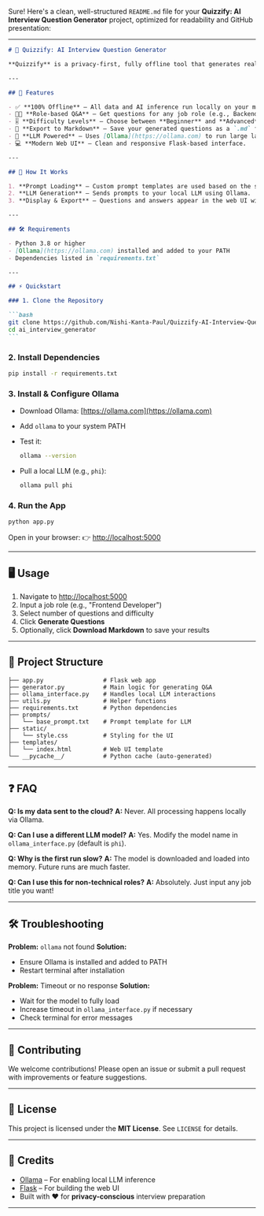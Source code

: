 Sure! Here's a clean, well-structured `README.md` file for your **Quizzify: AI Interview Question Generator** project, optimized for readability and GitHub presentation:

---

````markdown
# 🧠 Quizzify: AI Interview Question Generator

**Quizzify** is a privacy-first, fully offline tool that generates realistic technical interview questions and answers using **local AI models**. Whether you're preparing for a **Software Engineer** or **Data Scientist** role, Quizzify tailors questions to your job role and difficulty level—all without sending your data to the cloud.

---

## 🌟 Features

- ✅ **100% Offline** – All data and AI inference run locally on your machine.
- 👩‍💻 **Role-based Q&A** – Get questions for any job role (e.g., Backend Developer, AI Engineer).
- 🎚️ **Difficulty Levels** – Choose between **Beginner** and **Advanced** modes.
- 📝 **Export to Markdown** – Save your generated questions as a `.md` file.
- 🤖 **LLM Powered** – Uses [Ollama](https://ollama.com) to run large language models locally.
- 💻 **Modern Web UI** – Clean and responsive Flask-based interface.

---

## 🧐 How It Works

1. **Prompt Loading** – Custom prompt templates are used based on the selected job role and difficulty.
2. **LLM Generation** – Sends prompts to your local LLM using Ollama.
3. **Display & Export** – Questions and answers appear in the web UI with an option to export.

---

## 🛠️ Requirements

- Python 3.8 or higher
- [Ollama](https://ollama.com) installed and added to your PATH
- Dependencies listed in `requirements.txt`

---

## ⚡ Quickstart

### 1. Clone the Repository

```bash
git clone https://github.com/Nishi-Kanta-Paul/Quizzify-AI-Interview-Question-Generator.git
cd ai_interview_generator
```
````

### 2. Install Dependencies

```bash
pip install -r requirements.txt
```

### 3. Install & Configure Ollama

- Download Ollama: [https://ollama.com](https://ollama.com)

- Add `ollama` to your system PATH

- Test it:

  ```bash
  ollama --version
  ```

- Pull a local LLM (e.g., `phi`):

  ```bash
  ollama pull phi
  ```

### 4. Run the App

```bash
python app.py
```

Open in your browser:
👉 [http://localhost:5000](http://localhost:5000)

---

## 🖥️ Usage

1. Navigate to [http://localhost:5000](http://localhost:5000)
2. Input a job role (e.g., "Frontend Developer")
3. Select number of questions and difficulty
4. Click **Generate Questions**
5. Optionally, click **Download Markdown** to save your results

---

## 📁 Project Structure

```
├── app.py                 # Flask web app
├── generator.py           # Main logic for generating Q&A
├── ollama_interface.py    # Handles local LLM interactions
├── utils.py               # Helper functions
├── requirements.txt       # Python dependencies
├── prompts/
│   └── base_prompt.txt    # Prompt template for LLM
├── static/
│   └── style.css          # Styling for the UI
├── templates/
│   └── index.html         # Web UI template
└── __pycache__/           # Python cache (auto-generated)
```

---

## ❓ FAQ

**Q: Is my data sent to the cloud?**
**A:** Never. All processing happens locally via Ollama.

**Q: Can I use a different LLM model?**
**A:** Yes. Modify the model name in `ollama_interface.py` (default is `phi`).

**Q: Why is the first run slow?**
**A:** The model is downloaded and loaded into memory. Future runs are much faster.

**Q: Can I use this for non-technical roles?**
**A:** Absolutely. Just input any job title you want!

---

## 🛠 Troubleshooting

**Problem:** `ollama` not found
**Solution:**

- Ensure Ollama is installed and added to PATH
- Restart terminal after installation

**Problem:** Timeout or no response
**Solution:**

- Wait for the model to fully load
- Increase timeout in `ollama_interface.py` if necessary
- Check terminal for error messages

---

## 🤝 Contributing

We welcome contributions!
Please open an issue or submit a pull request with improvements or feature suggestions.

---

## 📜 License

This project is licensed under the **MIT License**. See `LICENSE` for details.

---

## 🙏 Credits

- [Ollama](https://ollama.com) – For enabling local LLM inference
- [Flask](https://flask.palletsprojects.com) – For building the web UI
- Built with ❤️ for **privacy-conscious** interview preparation

---
